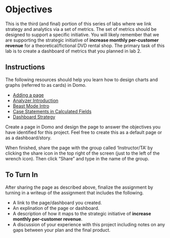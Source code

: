 # Objectives

This is the third (and final) portion of this series of labs where we
link strategy and analytics via a set of metrics. The set of metrics
should be designed to support a specific initiative. You will likely
remember that we are supporting the strategic initiative of **increase
monthly per-customer revenue** for a theoretical/fictional DVD rental
shop. The primary task of this lab is to create a dashboard of metrics
that you planned in lab 2.

## Instructions

The following resources should help you learn how to design charts and
graphs (referred to as cards) in Domo.

-   [Adding a page](https://www.youtube.com/watch?v=3zqmWFOLdjw)
-   [Analyzer Introduction](https://www.youtube.com/watch?v=7ixJ_bwwM8M)
-   [Beast Mode Intro](https://www.youtube.com/watch?v=SpVbmZPMAsM)
-   [Case Statements in Calculated
    Fields](https://www.youtube.com/watch?v=xFofhklohSc)
-   [Dashboard
    Strategy](https://www.youtube.com/watch?v=7ULGsdibovI&t=15s)

Create a page in Domo and design the page to answer the objectives you
have identified for this project. Feel free to create this as a default
page or as a dashboard/story.

When finished, share the page with the group called ‘Instructor/TA’ by
clicking the share icon in the top right of the screen (just to the left
of the wrench icon). Then click “Share” and type in the name of the
group.

## To Turn In

After sharing the page as described above, finalize the assignment by
turning in a writeup of the assignment that includes the following.

-   A link to the page/dashboard you created.
-   An explination of the page or dashboard.
-   A description of how it maps to the strategic initiative of
    **increase monthly per-customer revenue**.
-   A discussion of your experience with this project including notes on
    any gaps between your plan and the final product.
